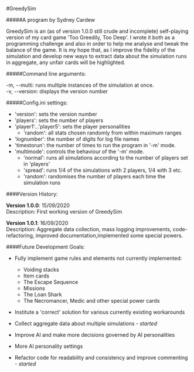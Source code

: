 #GreedySim

#####A program by Sydney Cardew

GreedySim is an (as of version 1.0.0 still crude and incomplete) self-playing version of my card game 'Too Greedily, Too Deep'. I wrote it both as a programming challenge and also in order to help me analyse and tweak the balance of the game. It is my hope that, as I improve the fidelity of the simulation and develop new ways to extract data about the simulation runs in aggregate, any unfair cards will be highlighted.

#####Command line arguments:

-m, --multi: runs multiple instances of the simulation at once.    
-v, --version: displays the version number

#####Config.ini settings:

* 'version': sets the version number    
* 'players': sets the number of players    
* 'player1'...'player5': sets the player personalities    
    * 'random': all stats chosen randomly from within maximum ranges
* 'lognumber': the number of digits for log file names    
* 'timestorun': the number of times to run the program in '-m' mode.     
* 'multimode': controls the behaviour of the '-m' mode. 
    * 'normal': runs all simulations according to the number of players set in 'players'  
    * 'spread': runs 1/4 of the simulations with 2 players, 1/4 with 3 etc.
    * 'random': randomises the number of players each time the simulation runs

####Version History:

**Version 1.0.0**: 15/09/2020   
Description: First working version of GreedySim

**Version 1.0.1**: 16/09/2020    
Description: Aggregate data collection, mass logging improvements, code-refactoring, improved documentation,implemented some special powers.

####Future Development Goals:    

* Fully implement game rules and elements not currently implemented:      
    * Voiding stacks
    * Item cards
    * The Escape Sequence
    * Missions
    * The Loan Shark
    * The Necromancer, Medic and other special power cards
    
* Institute a 'correct' solution for various currently existing workarounds  
* Collect aggregate data about multiple simulations - *started*    
* Improve AI and make more decisions governed by AI personalities     
* More AI personality settings    
* Refactor code for readability and consistency and improve commenting - *started*